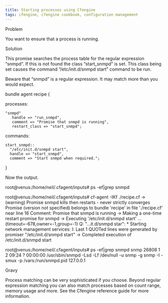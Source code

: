 ```yaml
---
title: Starting processes using Cfengine
tags: cfengine, cfengine cookbook, configuration management
---
```


Problem

You want to ensure that a process is running.

Solution

This promise searches the process table for the regular expression “snmpd”. If this is not found the class “start_snmpd” is set. This class being set causes the command “/etc/init.d/snmpd start” command to be run.

Beware that “snmpd” is a regular expression. It may match more than you would expect.

bundle agent recipe {

  processes:

    "snmpd"
       handle => "run_snmpd",
       comment => "Promise that snmpd is running",
       restart_class => "start_snmpd";

  commands:

    start_snmpd::
      "/etc/init.d/snmpd start",
      handle => "start_snmpd",
      comment => "Start snmpd when required.";
}

Now the output.

root@venus:/home/neil/.cfagent/inputs# ps -ef|grep snmpd

root@venus:/home/neil/.cfagent/inputs# cf-agent -IKf ./recipe.cf 
-> (warning) Promise snmpd kills then restarts - never strictly
converges
Promise (version not specified) belongs to bundle 'recipe' in file
'./recipe.cf' near line 16
Comment: Promise that snmpd is running
-> Making a one-time restart promise for snmpd
-> Executing '/etc/init.d/snmpd start'
...(timeout=-678,owner=-1,group=-1)
Q: "...it.d/snmpd star":  * Starting network management services:
I: Last 1 QUOTed lines were generated by promiser "/etc/init.d/snmpd
start"
-> Completed execution of /etc/init.d/snmpd start

root@venus:/home/neil/.cfagent/inputs# ps -ef|grep snmpd
snmp     26808     1  2 09:24 ?        00:00:00 /usr/sbin/snmpd -Lsd
-Lf /dev/null -u snmp -g snmp -I -smux -p /vars:/run/snmpd.pid
127.0.0.1

Gravy

Process matching can be very sophisticated if you choose. Beyond regular expression matching you can also match processes based on count range, memory usage and more. See the Cfengine reference guide for more information.

